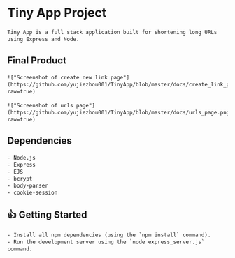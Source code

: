 # Tiny App Project

    Tiny App is a full stack application built for shortening long URLs using Express and Node.

## Final Product

    !["Screenshot of create new link page"](https://github.com/yujiezhou001/TinyApp/blob/master/docs/create_link_page.png?raw=true)

    !["Screenshot of urls page"](https://github.com/yujiezhou001/TinyApp/blob/master/docs/urls_page.png?raw=true)
    

## Dependencies

    - Node.js
    - Express
    - EJS
    - bcrypt
    - body-parser
    - cookie-session

##  :+1: Getting Started

    - Install all npm dependencies (using the `npm install` command).
    - Run the development server using the `node express_server.js` command.
